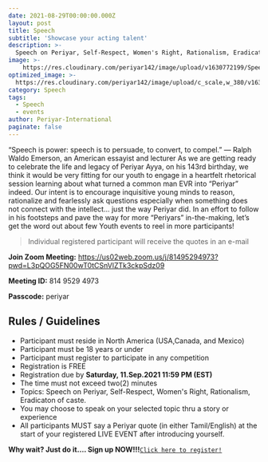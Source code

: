 ```yaml
---
date: 2021-08-29T00:00:00.000Z
layout: post
title: Speech
subtitle: 'Showcase your acting talent'
description: >-
  Speech on Periyar, Self-Respect, Women's Right, Rationalism, Eradicaton of caste.
image: >-
    https://res.cloudinary.com/periyar142/image/upload/v1630772199/Speech_ws6dyv.jpg
optimized_image: >-
  https://res.cloudinary.com/periyar142/image/upload/c_scale,w_380/v1630772199/Speech_ws6dyv.jpg
category: Speech
tags:
  - Speech
  - events
author: Periyar-International
paginate: false
---
```


“Speech is power: speech is to persuade, to convert, to compel.”
— Ralph Waldo Emerson, an American essayist and lecturer
As we are getting ready to celebrate the life and legacy of Periyar Ayya, on his 143rd birthday, we think it would be very fitting for our youth to engage in a heartfelt rhetorical session learning about what turned a common man EVR into “Periyar” indeed. Our intent is to encourage inquisitive young minds to reason, rationalize and fearlessly ask questions especially when something does not connect with the intellect… just the way Periyar did.   In an effort to follow in his footsteps and pave the way for more “Periyars” in-the-making, let’s get the word out about few Youth events to reel in more participants!


> Individual registered participant will receive the quotes in an e-mail



**Join Zoom Meeting:** <a href="https://us02web.zoom.us/j/81495294973?pwd=L3pQOG5FN00wT0tCSnVlZTk3ckpSdz09">https://us02web.zoom.us/j/81495294973?pwd=L3pQOG5FN00wT0tCSnVlZTk3ckpSdz09</a>

**Meeting ID:** 814 9529 4973

**Passcode:** periyar



## Rules / Guidelines

* Participant must reside in North America (USA,Canada, and Mexico) 
* Participant must be 18 years or under
* Participant must register to participate in any competition
* Registration is FREE
* Registration due by <strong>Saturday, 11.Sep.2021 11:59 PM (EST)</strong>
* The time must not exceed two(2) minutes
* Topics: Speech on Periyar, Self-Respect, Women's Right, Rationalism, Eradicaton of caste.
* You may choose to speak on your selected topic thru a story or experience
* All participants MUST say a Periyar quote (in either Tamil/English) at the start of your registered LIVE EVENT after introducing yourself.  


**Why wait? Just do it…. Sign up NOW!!!**<a  href="https://www.periyar143.info/register/">`Click here to register!`</a>
